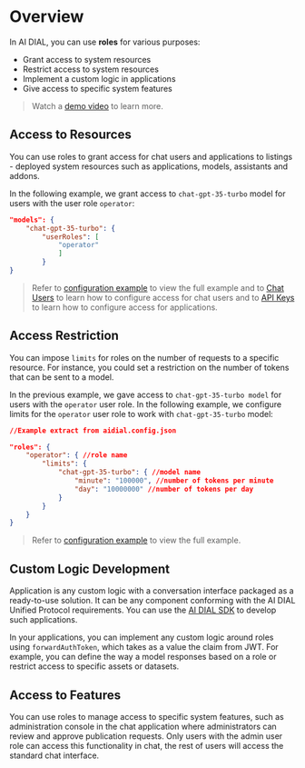 # Overview

In AI DIAL, you can use **roles** for various purposes:

* Grant access to system resources
* Restrict access to system resources
* Implement a custom logic in applications
* Give access to specific system features

> Watch a [demo video](../video%20demos/demos/dial-roles-and-rate-limits) to learn more.

## Access to Resources

You can use roles to grant access for chat users and applications to listings - deployed system resources such as applications, models, assistants and addons. 

In the following example, we grant access to `chat-gpt-35-turbo` model for users with the user role `operator`:

```Json
"models": {
    "chat-gpt-35-turbo": {
        "userRoles": [
            "operator"
            ]
        }
}
```

> Refer to [configuration example](https://github.com/epam/ai-dial-core/blob/development/sample/aidial.config.json) to view the full example and to [Chat Users](/Roles%20and%20Access%20Control/chat-users) to learn how to configure access for chat users and to [API Keys](/Roles%20and%20Access%20Control/API%20Keys) to learn how to configure access for applications.

## Access Restriction

You can impose `limits` for roles on the number of requests to a specific resource. For instance, you could set a restriction on the number of tokens that can be sent to a model.

In the previous example, we gave access to `chat-gpt-35-turbo model` for users with the `operator` user role. In the following example, we configure limits for the `operator` user role to work with `chat-gpt-35-turbo` model:

```Json
//Example extract from aidial.config.json

"roles": {
    "operator": { //role name
        "limits": {
            "chat-gpt-35-turbo": { //model name
                "minute": "100000", //number of tokens per minute
                "day": "10000000" //number of tokens per day
            }
        }
    }
}
```

> Refer to [configuration example](https://github.com/epam/ai-dial-core/blob/development/sample/aidial.config.json) to view the full example.

## Custom Logic Development 

Application is any custom logic with a conversation interface packaged as a ready-to-use solution. It can be any component conforming with the AI DIAL Unified Protocol requirements. You can use the [AI DIAL SDK](https://github.com/epam/ai-dial-sdk) to develop such applications.

In your applications, you can implement any custom logic around roles using `forwardAuthToken`, which takes as a value the claim from JWT. For example, you can define the way a model responses based on a role or restrict access to specific assets or datasets. 

## Access to Features

You can use roles to manage access to specific system features, such as administration console in the chat application where administrators can review and approve publication requests. Only users with the admin user role can access this functionality in chat, the rest of users will access the standard chat interface.



